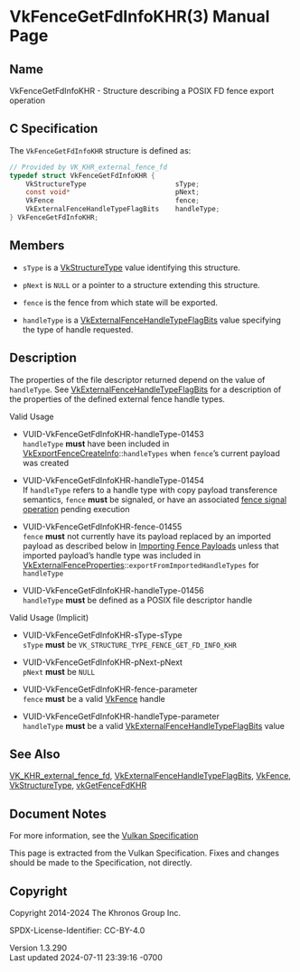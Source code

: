 # VkFenceGetFdInfoKHR(3) Manual Page

## Name

VkFenceGetFdInfoKHR - Structure describing a POSIX FD fence export
operation



## <a href="#_c_specification" class="anchor"></a>C Specification

The `VkFenceGetFdInfoKHR` structure is defined as:

``` c
// Provided by VK_KHR_external_fence_fd
typedef struct VkFenceGetFdInfoKHR {
    VkStructureType                      sType;
    const void*                          pNext;
    VkFence                              fence;
    VkExternalFenceHandleTypeFlagBits    handleType;
} VkFenceGetFdInfoKHR;
```

## <a href="#_members" class="anchor"></a>Members

- `sType` is a [VkStructureType](https://registry.khronos.org/vulkan/specs/1.3-extensions/man/html/VkStructureType.html) value identifying
  this structure.

- `pNext` is `NULL` or a pointer to a structure extending this
  structure.

- `fence` is the fence from which state will be exported.

- `handleType` is a
  [VkExternalFenceHandleTypeFlagBits](https://registry.khronos.org/vulkan/specs/1.3-extensions/man/html/VkExternalFenceHandleTypeFlagBits.html)
  value specifying the type of handle requested.

## <a href="#_description" class="anchor"></a>Description

The properties of the file descriptor returned depend on the value of
`handleType`. See
[VkExternalFenceHandleTypeFlagBits](https://registry.khronos.org/vulkan/specs/1.3-extensions/man/html/VkExternalFenceHandleTypeFlagBits.html)
for a description of the properties of the defined external fence handle
types.

Valid Usage

- <a href="#VUID-VkFenceGetFdInfoKHR-handleType-01453"
  id="VUID-VkFenceGetFdInfoKHR-handleType-01453"></a>
  VUID-VkFenceGetFdInfoKHR-handleType-01453  
  `handleType` **must** have been included in
  [VkExportFenceCreateInfo](https://registry.khronos.org/vulkan/specs/1.3-extensions/man/html/VkExportFenceCreateInfo.html)::`handleTypes`
  when `fence`’s current payload was created

- <a href="#VUID-VkFenceGetFdInfoKHR-handleType-01454"
  id="VUID-VkFenceGetFdInfoKHR-handleType-01454"></a>
  VUID-VkFenceGetFdInfoKHR-handleType-01454  
  If `handleType` refers to a handle type with copy payload transference
  semantics, `fence` **must** be signaled, or have an associated <a
  href="https://registry.khronos.org/vulkan/specs/1.3-extensions/html/vkspec.html#synchronization-fences-signaling"
  target="_blank" rel="noopener">fence signal operation</a> pending
  execution

- <a href="#VUID-VkFenceGetFdInfoKHR-fence-01455"
  id="VUID-VkFenceGetFdInfoKHR-fence-01455"></a>
  VUID-VkFenceGetFdInfoKHR-fence-01455  
  `fence` **must** not currently have its payload replaced by an
  imported payload as described below in <a
  href="https://registry.khronos.org/vulkan/specs/1.3-extensions/html/vkspec.html#synchronization-fences-importing"
  target="_blank" rel="noopener">Importing Fence Payloads</a> unless
  that imported payload’s handle type was included in
  [VkExternalFenceProperties](https://registry.khronos.org/vulkan/specs/1.3-extensions/man/html/VkExternalFenceProperties.html)::`exportFromImportedHandleTypes`
  for `handleType`

- <a href="#VUID-VkFenceGetFdInfoKHR-handleType-01456"
  id="VUID-VkFenceGetFdInfoKHR-handleType-01456"></a>
  VUID-VkFenceGetFdInfoKHR-handleType-01456  
  `handleType` **must** be defined as a POSIX file descriptor handle

Valid Usage (Implicit)

- <a href="#VUID-VkFenceGetFdInfoKHR-sType-sType"
  id="VUID-VkFenceGetFdInfoKHR-sType-sType"></a>
  VUID-VkFenceGetFdInfoKHR-sType-sType  
  `sType` **must** be `VK_STRUCTURE_TYPE_FENCE_GET_FD_INFO_KHR`

- <a href="#VUID-VkFenceGetFdInfoKHR-pNext-pNext"
  id="VUID-VkFenceGetFdInfoKHR-pNext-pNext"></a>
  VUID-VkFenceGetFdInfoKHR-pNext-pNext  
  `pNext` **must** be `NULL`

- <a href="#VUID-VkFenceGetFdInfoKHR-fence-parameter"
  id="VUID-VkFenceGetFdInfoKHR-fence-parameter"></a>
  VUID-VkFenceGetFdInfoKHR-fence-parameter  
  `fence` **must** be a valid [VkFence](https://registry.khronos.org/vulkan/specs/1.3-extensions/man/html/VkFence.html) handle

- <a href="#VUID-VkFenceGetFdInfoKHR-handleType-parameter"
  id="VUID-VkFenceGetFdInfoKHR-handleType-parameter"></a>
  VUID-VkFenceGetFdInfoKHR-handleType-parameter  
  `handleType` **must** be a valid
  [VkExternalFenceHandleTypeFlagBits](https://registry.khronos.org/vulkan/specs/1.3-extensions/man/html/VkExternalFenceHandleTypeFlagBits.html)
  value

## <a href="#_see_also" class="anchor"></a>See Also

[VK_KHR_external_fence_fd](https://registry.khronos.org/vulkan/specs/1.3-extensions/man/html/VK_KHR_external_fence_fd.html),
[VkExternalFenceHandleTypeFlagBits](https://registry.khronos.org/vulkan/specs/1.3-extensions/man/html/VkExternalFenceHandleTypeFlagBits.html),
[VkFence](https://registry.khronos.org/vulkan/specs/1.3-extensions/man/html/VkFence.html), [VkStructureType](https://registry.khronos.org/vulkan/specs/1.3-extensions/man/html/VkStructureType.html),
[vkGetFenceFdKHR](https://registry.khronos.org/vulkan/specs/1.3-extensions/man/html/vkGetFenceFdKHR.html)

## <a href="#_document_notes" class="anchor"></a>Document Notes

For more information, see the <a
href="https://registry.khronos.org/vulkan/specs/1.3-extensions/html/vkspec.html#VkFenceGetFdInfoKHR"
target="_blank" rel="noopener">Vulkan Specification</a>

This page is extracted from the Vulkan Specification. Fixes and changes
should be made to the Specification, not directly.

## <a href="#_copyright" class="anchor"></a>Copyright

Copyright 2014-2024 The Khronos Group Inc.

SPDX-License-Identifier: CC-BY-4.0

Version 1.3.290  
Last updated 2024-07-11 23:39:16 -0700
